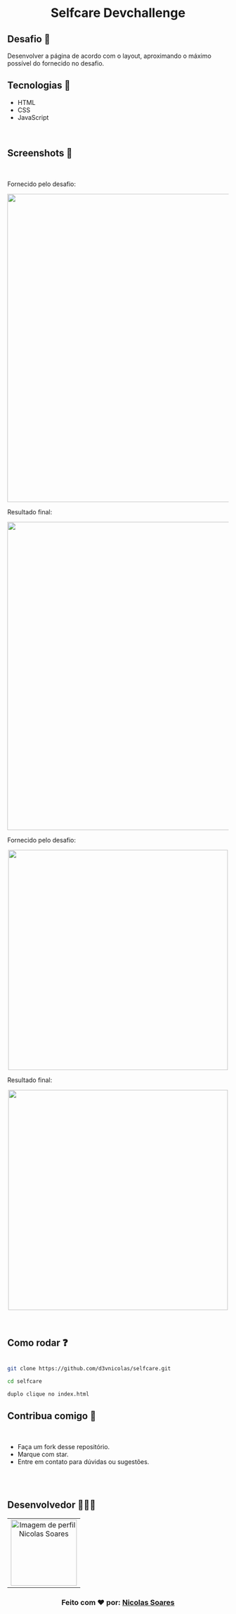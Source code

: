 <h1 align="center">Selfcare Devchallenge </h1>

## Desafio 🎯
<p>
  Desenvolver a página de acordo com o layout, aproximando o máximo possível do fornecido no desafio.
</p>



## Tecnologias 🚀

- HTML
- CSS
- JavaScript

<br>

## Screenshots 📸

<br>

<p>
  Fornecido pelo desafio:
</p>
<p align="center">
  <img src="./design/desktop.png" width="700">
</p>

<p>
  Resultado final:
</p>
<p align="center">
  <img src="./assets/screenshots/screenshot-full.png" width="700">
</p>

<p>
  Fornecido pelo desafio:
</p>

<p align="center">
  <img src="./design/mobile.png" width="500">
</p>

<p>
  Resultado final:
</p>

<p align="center">
  <img src="./assets/screenshots/screenshot-full-mobile.png" width="500">
</p>

<br>

## Como rodar ❓

```bash

git clone https://github.com/d3vnicolas/selfcare.git

cd selfcare

duplo clique no index.html

```

##  Contribua comigo 🤗

<br>

- Faça um fork desse repositório.
- Marque com star.
- Entre em contato para dúvidas ou sugestões.

<br>
<br>

##  Desenvolvedor 👨🏽‍💻

<table align="center">
    <tr>
        <td align="center">
            <a href="https://github.com/d3vnicolas">
                <img src="https://media-exp1.licdn.com/dms/image/C4D03AQFTs-I4ZgLsLw/profile-displayphoto-shrink_200_200/0/1631751270500?e=1644451200&v=beta&t=7uU-qI1uesTSunIOe_FB8OLE6FOgk7R9lqUtJ36ORos" width="150px;" alt="Imagem de perfil Nicolas Soares" />
            </a>
        </td>    
    </tr>
</table>
<h3 align="center">
   Feito com ❤️ por:  <a href="https://www.linkedin.com/in/nicolas-soares-887655220/" target="_blank"> Nicolas Soares </a>
</h3>



